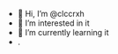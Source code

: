 - 👋 Hi, I’m @clccrxh
- 👀 I’m interested in it
- 🌱 I’m currently learning it
- .

<!---
clccrxh/clccrxh is a ✨ special ✨ repository because its `README.md` (this file) appears on your GitHub profile.
You can click the Preview link to take a look at your changes.
--->
